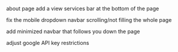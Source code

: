about page
add a view services bar at the bottom of the page

fix the mobile dropdown navbar scrolling/not filling the whole page

add minimized navbar that follows you down the page

adjust google API key restrictions